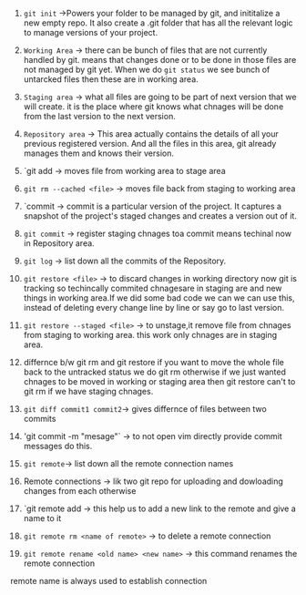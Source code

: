 1. `git init` ->Powers your folder to be managed  by git, and inititalize a new empty repo. It
also create a .git folder that has all the relevant logic to manage versions of your project. 

2. `Working Area` -> there can be bunch of files that are not currently handled by git.
means that changes done or to be done in those files are not managed by git yet. When we
do `git status` we see bunch of untarcked files then these are in working area.

3. `Staging area` -> what all files are going to be part of next version that we will create.
it is the place where git knows what chnages will be done from the last version to the next version.

4. `Repository area` -> This area actually contains the details of all your previous registered version.
And all the files in this area, git already manages them and knows their version.

5. `git add <file> -> moves file from working area to stage area

6. `git rm --cached <file>` -> moves file back from staging to working area

7. `commit -> commit is a particular version of the project. It captures a snapshot of the project's staged
changes and creates a version out of it.

8. `git commit` -> register staging chnages toa commit means techinal now in Repository area.

9. `git log` -> list down all the commits of the Repository.

10. `git restore <file>` -> to discard changes in working directory now git is tracking so techincally commited chnagesare in staging are
and new things in working area.If we did some bad code we can we can use this, instead of deleting every change line by line or say go to
 last version.

11. `git restore --staged <file>` -> to unstage,it remove file from chnages from staging to working area.
this work only chnages are in staging area.

12. differnce b/w git rm and git restore 
if you want to  move the whole file back to the untracked status we do git rm otherwise if we just wanted chnages to be 
moved in working or staging area then git restore
can't to git rm if we have staging chnages.

13. `git diff commit1 commit2`-> gives differnce of files between two commits

14. 'git commit -m "mesage"` -> to not open vim directly provide commit messages do this.

15. `git remote`-> list down all the remote connection names

16. Remote connections -> lik two git repo for uploading and dowloading changes from each otherwise

17. `git remote add <name of remote> <link of repo> -> this help us to add a new link to the remote and give a name to it

18. `git remote rm <name of remote>` -> to delete a remote connection

19. `git remote rename <old name> <new name>` -> this command renames the remote connection

remote name is always used to establish connection

